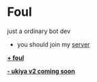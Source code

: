 # Foul
just a ordinary bot dev
+ you should join my [server](https://discord.gg/foulcord)

[**+ foul**](https://discord.com/api/oauth2/authorize?client_id=933529310122344448&permissions=8&scope=bot) 

[**- ukiya v2 coming soon**](https://discord.com/api/oauth2/authorize?client_id=930954240707412039&permissions=8&scope=bot)
<!---
FoulOnTop
--->
